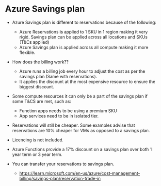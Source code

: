 # Azure Savings plan

* Azure Savings plan is different to reservations because of the following:
    * Azure Reservations is applied to 1 SKU in 1 region making it very rigid. Savings plan can be applied across all locations and SKUs (T&Cs applied)
    * Azure Savings plan is applied across all compute making it more flexible. 

* How does the billing work??
    * Azure runs a billing job every hour to adjust the cost as per the savings plan (Same with reservations). 
    * It applies the discount at the most expensive resource to ensure the biggest discount. 

* Some compute resources it can only be a part of the savings plan if some T&CS are met, such as:
    * Function apps needs to be using a premium SKU
    * App services need to be in isolated tier. 

* Reservations will still be cheaper. Some examples advise that reservations are 10% cheaper for VMs as opposed to a savings plan.

* Licencing is not included. 

* Azure Functions provide a 17% discount on a savings plan over both 1 year term or 3 year term.

* You can transfer your reservations to savings plan.
    * https://learn.microsoft.com/en-us/azure/cost-management-billing/savings-plan/reservation-trade-in